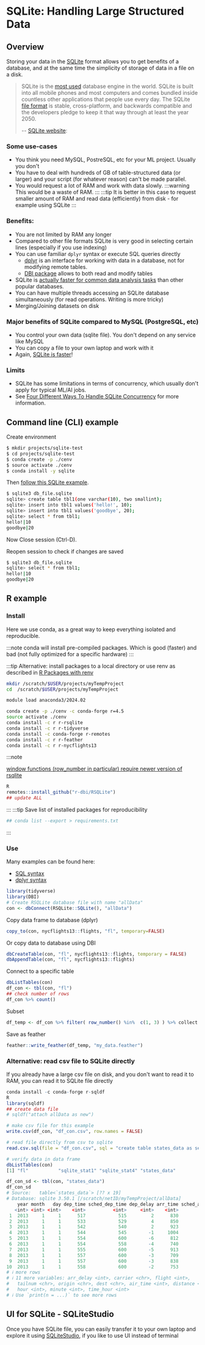 # SQLite: Handling Large Structured Data

## Overview
Storing your data in the [SQLite](https://www.sqlite.org/index.html) format allows you to get benefits of a database, and at the same time the simplicity of storage of data in a file on a disk.

> SQLite is the [most used](https://www.sqlite.org/mostdeployed.html) database engine in the world. SQLite is built into all mobile phones and most computers and comes bundled inside countless other applications that people use every day. The SQLite [file format](https://www.sqlite.org/fileformat2.html) is stable, cross-platform, and backwards compatible and the developers pledge to keep it that way through at least the year 2050.
>
> -- [SQLite website](https://www.sqlite.org/index.html):

### Some use-cases

-   You think you need MySQL, PostreSQL, etc for your ML project. Usually you don't
-   You have to deal with hundreds of GB of table-structured data (or larger) and your script (for whatever reason) can't be made parallel.
-   You would request a lot of RAM and work with data slowly.
:::warning
This would be a waste of RAM.
:::
:::tip
It is better in this case to request smaller amount of RAM and read data (efficiently) from disk - for example using SQLite
:::

### Benefits:

-   You are not limited by RAM any longer
-   Compared to other file formats SQLite is very good in selecting certain lines (especially if you use indexing)
-   You can use familiar `dplyr` syntax or execute SQL queries directly
    -   [dplyr](https://dplyr.tidyverse.org/) is an interface for working with data in a database, not for modifying remote tables.
    -   [DBI package](https://dbi.r-dbi.org/) allows to both read and modify tables
-   SQLite is [actually faster for common data analysis tasks](https://www.sqlite.org/speed.html) than other popular databases.
-   You can have multiple threads accessing an SQLite database simultaneously (for read operations. Writing is more tricky)
-   Merging/Joining datasets on disk

### Major benefits of SQLite compared to MySQL (PostgreSQL, etc)

-   You control your own data (sqlite file). You don't depend on any service like MySQL
-   You can copy a file to your own laptop and work with it
-   Again, [SQLite is faster](https://www.sqlite.org/speed.html)!

### Limits

-   SQLite has some limitations in terms of concurrency, which usually don't apply for typical ML/AI jobs.
-   See [Four Different Ways To Handle SQLite Concurrency](https://medium.com/@gwendal.roue/four-different-ways-to-handle-sqlite-concurrency-db3bcc74d00e) for more information.

## Command line (CLI) example
Create environment
```sh
$ mkdir projects/sqlite-test
$ cd projects/sqlite-test
$ conda create -p ./cenv
$ source activate ./cenv
$ conda install -y sqlite
```
Then [follow this SQLite example](https://sqlite.org/cli.html).
```sh
$ sqlite3 db_file.sqlite
sqlite> create table tbl1(one varchar(10), two smallint);
sqlite> insert into tbl1 values('hello!', 10);
sqlite> insert into tbl1 values('goodbye', 20);
sqlite> select * from tbl1;
hello!|10
goodbye|20
```
Now Close session (Ctrl-D).

Reopen session to check if changes are saved
```sh
$ sqlite3 db_file.sqlite
sqlite> select * from tbl1;
hello!|10
goodbye|20
```

## R example
### Install
Here we use conda, as a great way to keep everything isolated and reproducible.

:::note
conda will install pre-compiled packages. Which is good (faster) and bad (not fully optimized for a specific hardware)
:::

:::tip
Alternative: install packages to a local directory or use renv as described in [R Packages with renv](./05_r_packages_with_renv.mdx)
```sh
mkdir /scratch/$USER/projects/myTempProject
cd  /scratch/$USER/projects/myTempProject

module load anaconda3/2024.02

conda create -p ./cenv -c conda-forge r=4.5
source activate ./cenv
conda install -c r r-rsqlite
conda install -c r r-tidyverse
conda install -c conda-forge r-remotes
conda install -c r r-feather
conda install -c r r-nycflights13
```
:::note

[window functions (row_number in particular) require newer version of rsqlite](https://github.com/r-dbi/RSQLite/issues/268)
```R
R
remotes::install_github("r-dbi/RSQLite")
## update ALL
```
:::
:::tip
Save list of installed packages for reproducibility
```sh
## conda list --export > requirements.txt
```
:::

### Use
Many examples can be found here:
-   [SQL syntax](https://solutions.posit.co/connections/db/databases/sqlite/)
-   [dplyr syntax](https://solutions.posit.co/connections/db/r-packages/dplyr/)

```R
library(tidyverse)
library(DBI)
# Create RSQLite database file with name "allData"
con <- dbConnect(RSQLite::SQLite(), "allData")
```

Copy data frame to database (dplyr)
```R
copy_to(con, nycflights13::flights, "fl", temporary=FALSE)
```

Or copy data to database using DBI
```R
dbCreateTable(con, "fl", nycflights13::flights, temporary = FALSE)
dbAppendTable(con, "fl", nycflights13::flights)
```

Connect to a specific table
```R
dbListTables(con)
df_con <- tbl(con, "fl")
## check number of rows
df_con %>% count()
```

Subset
```R
df_temp <- df_con %>% filter( row_number() %in%  c(1, 3) ) %>% collect
```

Save as feather
```R
feather::write_feather(df_temp, "my_data.feather")
```

### Alternative: read csv file to SQLite directly

If you already have a large csv file on disk, and you don't want to read it to RAM, you can read it to SQLite file directly
```R
conda install -c conda-forge r-sqldf 
R
library(sqldf)
## create data file
# sqldf("attach allData as new")

# make csv file for this example
write.csv(df_con, "df_con.csv", row.names = FALSE)

# read file directly from csv to sqlite
read.csv.sql(file = "df_con.csv", sql = "create table states_data as select * from file", dbname = "allData")

# verify data in data frame
dbListTables(con)
[1] "fl"           "sqlite_stat1" "sqlite_stat4" "states_data" 

df_con_sd <- tbl(con, "states_data")
df_con_sd
# Source:   table<`states_data`> [?? x 19]
# Database: sqlite 3.50.1 [/scratch/netID/myTempProject/allData]
    year month   day dep_time sched_dep_time dep_delay arr_time sched_arr_time
   <int> <int> <int>    <int>          <int>     <int>    <int>          <int>
 1  2013     1     1      517            515         2      830            819
 2  2013     1     1      533            529         4      850            830
 3  2013     1     1      542            540         2      923            850
 4  2013     1     1      544            545        -1     1004           1022
 5  2013     1     1      554            600        -6      812            837
 6  2013     1     1      554            558        -4      740            728
 7  2013     1     1      555            600        -5      913            854
 8  2013     1     1      557            600        -3      709            723
 9  2013     1     1      557            600        -3      838            846
10  2013     1     1      558            600        -2      753            745
# ℹ more rows
# ℹ 11 more variables: arr_delay <int>, carrier <chr>, flight <int>,
#   tailnum <chr>, origin <chr>, dest <chr>, air_time <int>, distance <int>,
#   hour <int>, minute <int>, time_hour <int>
# ℹ Use `print(n = ...)` to see more rows
```

## UI for SQLite - SQLiteStudio
Once you have SQLite file, you can easily transfer it to your own laptop and explore it using [SQLiteStudio](https://sqlitestudio.pl/), if you like to use UI instead of terminal
